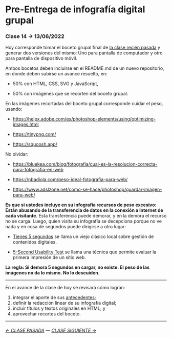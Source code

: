 # Pre-Entrega de infografía digital grupal

### Clase 14 → 13/06/2022

Hoy corresponde tomar el boceto grupal final de [la clase recién pasada](https://github.com/profesorfaco/dno075-2022-1/tree/main/clase-13) y generar dos versiones del mismo: Uno para pantalla de computador y otro para pantalla de dispositivo móvil. 

Ambos bocetos deben incluirse en el README.md de un nuevo repositorio, en donde deben subirse un avance resuelto, en:

- 50% con HTML, CSS, SVG y JavaScript, 

- 50% con imágenes que se recorten del boceto grupal. 

En las imágenes recortadas del boceto grupal corresponde cuidar el peso, usando: 

- https://helpx.adobe.com/es/photoshop-elements/using/optimizing-images.html

- https://tinypng.com/

- https://squoosh.app/

No olvidar:

- https://bluekea.com/blog/fotografia/cual-es-la-resolucion-correcta-para-fotografia-en-web 

- https://nbadiola.com/peso-ideal-fotografia-para-web/

- https://www.adslzone.net/como-se-hace/photoshop/guardar-imagen-para-web/

**Es que si ustedes incluye en su infografía recursos de peso excesivo: Están abusando de la transferencia de datos en la conexión a Internet de cada visitante**. Esta transferencia puede demorar, y en la demora el recurso no se carga. Luego, quien visita su infografía se decepciona porque no ve nada y en cosa de segundos puede dirigirse a otro lugar:

- [Tienes 5 segundos](http://www.tienes5segundos.cl/) se llama un viejo clásico local sobre gestión de contenidos digitales. 

- [5-Second Usability Test](https://www.nngroup.com/videos/5-second-usability-test/) se llama una técnica que permite evaluar la primera impresión de un sitio web. 

**La regla: Si demora 5 segundos en cargar, no existe. El peso de las imágenes no da lo mismo. No lo descuiden**.

- - - - - - - - - - - 

En el avance de la clase de hoy se revisará cómo logran: 

1. integrar el aporte de sus [antecedentes](https://github.com/profesorfaco/dno075-2022-1/tree/main/clase-12);
2. definir la redacción linear de su infografía digital;
3. incluir títulos y textos originales en HTML; y
4. aprovechar recortes del boceto.

- - - - - - - - - - -

###### [← CLASE PASADA](https://github.com/profesorfaco/dno075-2022-1/tree/main/clase-13) — [CLASE SIGUIENTE →](https://github.com/profesorfaco/dno075-2022-1/tree/main/clase-17)
